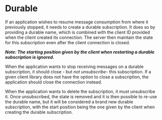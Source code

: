 # Durable

If an application wishes to resume message consumption from where it previously stopped, it needs to create a durable subscription. It does so by providing a durable name, which is combined with the client ID provided when the client created its connection. The server then maintain the state for this subscription even after the client connection is closed.

***Note: The starting position given by the client when restarting a durable subscription is ignored.***

When the application wants to stop receiving messages on a durable subscription, it should close - but *not unsubscribe*- this subscription. If a given client library does not have the option to close a subscription, the application should close the connection instead.

When the application wants to delete the subscription, it must unsubscribe it. Once unsubscribed, the state is removed and it is then possible to re-use the durable name, but it will be considered a brand new durable subscription, with the start position being the one given by the client when creating the durable subscription.